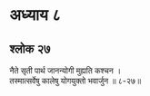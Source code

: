 # अध्याय ८

## श्लोक २७

नैते सृती पार्थ जानन्योगी मुह्यति कश्चन ।<br>तस्मात्सर्वेषु कालेषु योगयुक्तो भवार्जुन ॥ ८-२७॥<br><br>


